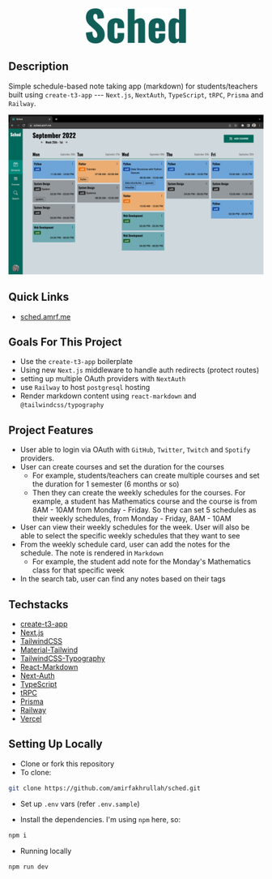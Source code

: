 <div align="center">
  <img src="./public/sched-readme.png" alt="sched-logo-readme" height="70" />
</div>

## Description

Simple schedule-based note taking app (markdown) for students/teachers built using `create-t3-app` --- `Next.js`, `NextAuth`, `TypeScript`, `tRPC`, `Prisma` and `Railway`.

![sched](./public/sched-min.png)

## Quick Links

- [sched.amrf.me](https://sched.amrf.me)

## Goals For This Project

- Use the `create-t3-app` boilerplate
- Using new `Next.js` middleware to handle auth redirects (protect routes)
- setting up multiple OAuth providers with `NextAuth`
- use `Railway` to host `postgresql` hosting
- Render markdown content using `react-markdown` and `@tailwindcss/typography`

## Project Features

- User able to login via OAuth with `GitHub`, `Twitter`, `Twitch` and `Spotify` providers.
- User can create courses and set the duration for the courses
  - For example, students/teachers can create multiple courses and set the duration for 1 semester (6 months or so)
  - Then they can create the weekly schedules for the courses. For example, a student has Mathematics course and the course is from 8AM - 10AM from Monday - Friday. So they can set 5 schedules as their weekly schedules, from Monday - Friday, 8AM - 10AM
- User can view their weekly schedules for the week. User will also be able to select the specific weekly schedules that they want to see
- From the weekly schedule card, user can add the notes for the schedule. The note is rendered in `Markdown`
  - For example, the student add note for the Monday's Mathematics class for that specific week
- In the search tab, user can find any notes based on their tags

## Techstacks

- [create-t3-app](https://create.t3.gg/)
- [Next.js](https://nextjs.org/)
- [TailwindCSS](https://tailwindcss.com/)
- [Material-Tailwind](https://www.material-tailwind.com/)
- [TailwindCSS-Typography](https://tailwindcss.com/docs/typography-plugin)
- [React-Markdown](https://github.com/remarkjs/react-markdown)
- [Next-Auth](https://next-auth.js.org/)
- [TypeScript](https://www.typescriptlang.org/)
- [tRPC](https://trpc.io/)
- [Prisma](https://www.prisma.io/)
- [Railway](https://railway.app/)
- [Vercel](https://vercel.com/)

## Setting Up Locally

- Clone or fork this repository
- To clone:

```bash
git clone https://github.com/amirfakhrullah/sched.git
```

- Set up `.env` vars (refer `.env.sample`)

- Install the dependencies. I'm using `npm` here, so:
```bash
npm i
```

- Running locally
```bash
npm run dev
```